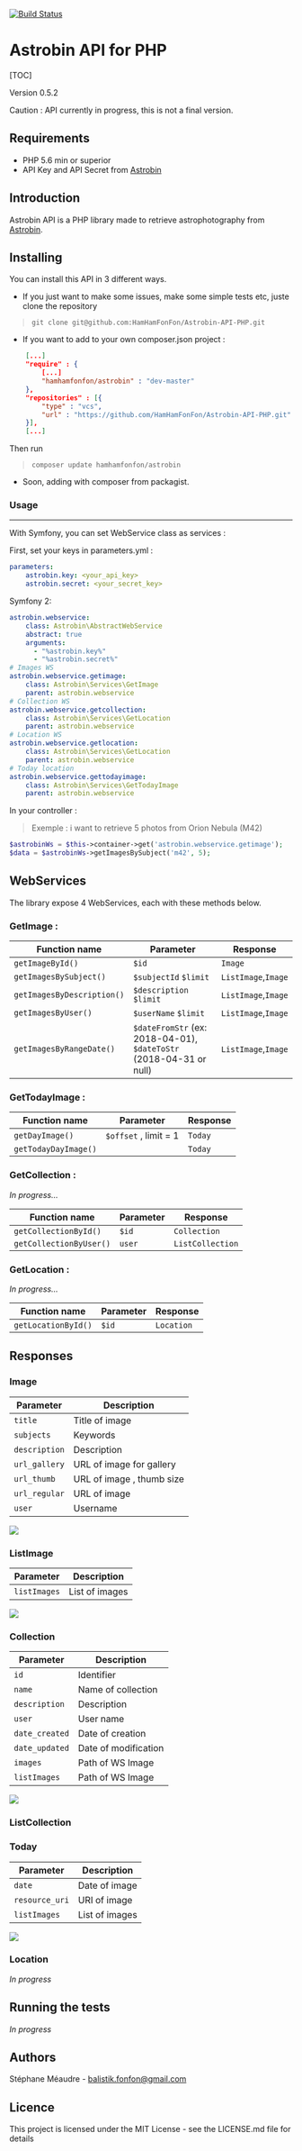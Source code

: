 [![Build Status](https://travis-ci.org/HamHamFonFon/Astrobin-API-PHP.svg?branch=master)](https://travis-ci.org/HamHamFonFon/Astrobin-API-PHP)

# Astrobin API for PHP

[TOC]

Version 0.5.2

Caution : API currently in progress, this is not a final version.

## Requirements
* PHP 5.6 min or superior
* API Key and API Secret from [Astrobin](https://www.astrobin.com/api/request-key/)

## Introduction


Astrobin API is a PHP library made to retrieve astrophotography from [Astrobin](http://www.astrobin.com).

## Installing

You can install this API in 3 different ways.

* If you just want to make some issues, make some simple tests etc, juste clone the repository

> `git clone git@github.com:HamHamFonFon/Astrobin-API-PHP.git`


* If you want to add to your own composer.json project :

```json
    [...]
    "require" : {
        [...]
        "hamhamfonfon/astrobin" : "dev-master"
    },
    "repositories" : [{
        "type" : "vcs",
        "url" : "https://github.com/HamHamFonFon/Astrobin-API-PHP.git"
    }],
    [...]
```

Then run
> `composer update hamhamfonfon/astrobin`

* Soon, adding with composer from packagist.


### Usage
-----

With Symfony, you can set WebService class as services :

First, set your keys in parameters.yml :
```yml
parameters:
    astrobin.key: <your_api_key>
    astrobin.secret: <your_secret_key>
```

Symfony 2:

```yml
astrobin.webservice:
    class: Astrobin\AbstractWebService
    abstract: true
    arguments:
      - "%astrobin.key%"
      - "%astrobin.secret%"
# Images WS
astrobin.webservice.getimage:
    class: Astrobin\Services\GetImage
    parent: astrobin.webservice
# Collection WS
astrobin.webservice.getcollection:
    class: Astrobin\Services\GetLocation
    parent: astrobin.webservice
# Location WS
astrobin.webservice.getlocation:
    class: Astrobin\Services\GetLocation
    parent: astrobin.webservice
# Today location
astrobin.webservice.gettodayimage:
    class: Astrobin\Services\GetTodayImage
    parent: astrobin.webservice
```

In your controller :
> Exemple : i want to retrieve 5 photos from Orion Nebula (M42)
```php
$astrobinWs = $this->container->get('astrobin.webservice.getimage');
$data = $astrobinWs->getImagesBySubject('m42', 5);
```


## WebServices

The library expose 4 WebServices, each with these methods below.

### GetImage :

| Function name | Parameter| Response |
| ------------- | ------------------------------ |----------------------------- |
| `getImageById()`      | `$id`       | `Image` |
| `getImagesBySubject()`   | `$subjectId`  `$limit`     | `ListImage`,`Image` |
| `getImagesByDescription()`   | `$description`  `$limit`     | `ListImage`,`Image` |
| `getImagesByUser()`     | `$userName`  `$limit`     | `ListImage`,`Image` |
| `getImagesByRangeDate()`| `$dateFromStr` (ex: 2018-04-01),   `$dateToStr` (2018-04-31 or null) | `ListImage`,`Image` |

### GetTodayImage :

| Function name | Parameter| Response |
| ------------- | ------------------------------ |----------------------------- |
| `getDayImage()`      | `$offset` ,  limit = 1      | `Today` |
| `getTodayDayImage()`   |   | `Today` |

### GetCollection :
*In progress...*

| Function name | Parameter| Response |
| ------------- | ------------------------------ |----------------------------- |
| `getCollectionById()`      | `$id`       | `Collection` |
| `getCollectionByUser()`      | `user`       | `ListCollection` |

### GetLocation :
*In progress...*

| Function name | Parameter| Response |
| ------------- | ------------------------------ |----------------------------- |
| `getLocationById()`      | `$id`       | `Location` |


## Responses

### Image
| Parameter| Description |
| ------------- | ------------------------------ |
| `title`      | Title of image       |
| `subjects`      | Keywords      |
| `description`      | Description      |
| `url_gallery`      | URL of image for gallery       |
| `url_thumb`      | URL of image , thumb size      |
| `url_regular`      | URL of image      |
| `user`      | Username      |

![](https://image.noelshack.com/fichiers/2018/17/5/1524854105-image.png)

### ListImage
| Parameter| Description |
| ------------- | ------------------------------ |
| `listImages`      | List of images       |

![](https://image.noelshack.com/fichiers/2018/18/1/1525117490-list-images.png)

### Collection
| Parameter| Description |
| ------------- | ------------------------------ |
| `id`      | Identifier       |
| `name`      | Name of collection      |
| `description`      | Description      |
| `user`      | User name       |
| `date_created`      | Date of creation      |
| `date_updated`      | Date of modification      |
| `images`      | Path of WS Image      |
| `listImages`      | Path of WS Image      |

![](https://image.noelshack.com/fichiers/2018/18/2/1525187691-collection.png)

### ListCollection

### Today
| Parameter| Description |
| ------------- | ------------------------------ |
| `date`      | Date of image       |
| `resource_uri`      | URI of image       |
| `listImages`      | List of images       |

![](https://image.noelshack.com/fichiers/2018/18/1/1525117371-today.png)

### Location
*In progress*

## Running the tests
*In progress*

## Authors
Stéphane Méaudre  - <balistik.fonfon@gmail.com>

## Licence

This project is licensed under the MIT License - see the LICENSE.md file for details
